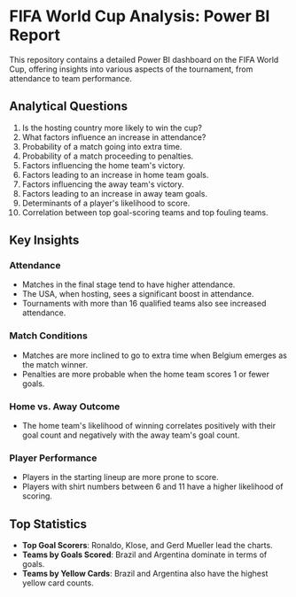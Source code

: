 # FIFA World Cup Analysis: Power BI Report

This repository contains a detailed Power BI dashboard on the FIFA World Cup, offering insights into various aspects of the tournament, from attendance to team performance.

## Analytical Questions
1. Is the hosting country more likely to win the cup?
2. What factors influence an increase in attendance?
3. Probability of a match going into extra time.
4. Probability of a match proceeding to penalties.
5. Factors influencing the home team's victory.
6. Factors leading to an increase in home team goals.
7. Factors influencing the away team's victory.
8. Factors leading to an increase in away team goals.
9. Determinants of a player's likelihood to score.
10. Correlation between top goal-scoring teams and top fouling teams.

## Key Insights

### Attendance
- Matches in the final stage tend to have higher attendance.
- The USA, when hosting, sees a significant boost in attendance.
- Tournaments with more than 16 qualified teams also see increased attendance.

### Match Conditions
- Matches are more inclined to go to extra time when Belgium emerges as the match winner.
- Penalties are more probable when the home team scores 1 or fewer goals.

### Home vs. Away Outcome
- The home team's likelihood of winning correlates positively with their goal count and negatively with the away team's goal count.

### Player Performance
- Players in the starting lineup are more prone to score.
- Players with shirt numbers between 6 and 11 have a higher likelihood of scoring.

## Top Statistics
- **Top Goal Scorers**: Ronaldo, Klose, and Gerd Mueller lead the charts.
- **Teams by Goals Scored**: Brazil and Argentina dominate in terms of goals.
- **Teams by Yellow Cards**: Brazil and Argentina also have the highest yellow card counts.
